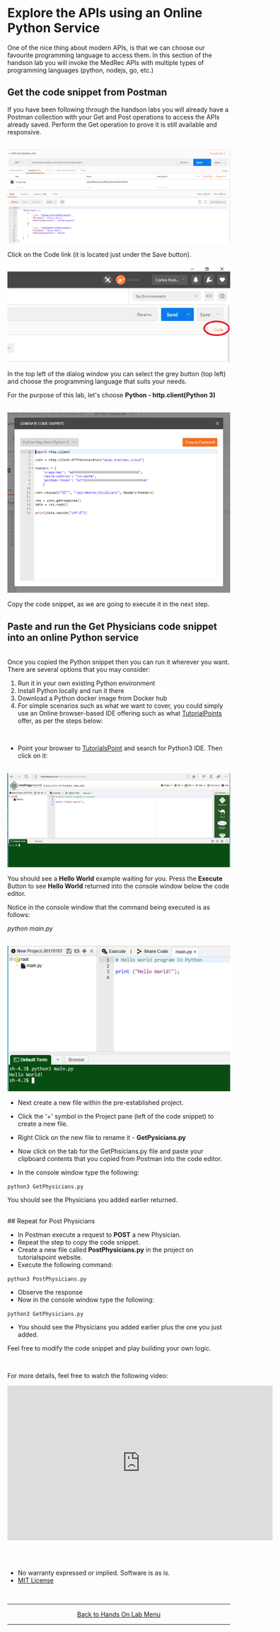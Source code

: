 
# Explore the APIs using an Online Python Service

One of the nice thing about modern APIs, is that we can choose our favourite programming language to access them. In this section of the handson lab you will invoke the MedRec APIs with multiple types of programming languages (python, nodejs, go, etc.)

## Get the code snippet from Postman
If you have been following through the handson labs you will already have a Postman collection with your Get and Post operations to access the APIs already saved. 
Perform the Get operation to prove it is still available and responsive.

<br>
<img src="./img/postman1.PNG"/>
<br>

Click on the Code link (it is located just under the Save button). 

<img src="./img/postman1b.PNG"/>

In the top left of the dialog window you can select the grey button (top left) and choose the programming language that suits your needs.

For the purpose of this lab, let's choose **Python - http.client(Python 3)**

<br>
<img src="./img/postman2.PNG"/>
<br>

Copy the code snippet, as we are going to execute it in the next step.


## Paste and run the Get Physicians code snippet into an online Python service
<br>
Once you copied the Python snippet then you can run it wherever you want. 
There are several options that you may consider:

1. Run it in your own existing Python environment
2. Install Python locally and run it there 
3. Download a Python docker image from Docker hub
4. For simple scenarios such as what we want to cover, you could simply use an Online browser-based IDE offering such as what [TutorialPoints](http://www.tutorialspoint.com/codingground.htm) offer, as per the steps below:

<br>

- Point your browser to [TutorialsPoint](http://www.tutorialspoint.com/codingground.htm) and search for Python3 IDE. Then click on it:

<br>
<img src="./img/pythoneditor1.PNG" />
<br>

You should see a **Hello World** example waiting for you. 
Press the **Execute** Button to see **Hello World** returned into the console window below the code editor.

Notice in the console window that the command being executed is as follows:

*python main.py*

<br>
<img src="./img/pythoneditor2.PNG" />
<br>

- Next create a new file within the pre-established project.

- Click the '+' symbol in the Project pane (left of the code snippet) to create a new file.
- Right Click on the new file to rename it - **GetPysicians.py**
- Now click on the tab for the GetPhsicians.py file and paste your clipboard contents that you copied from Postman into the code editor. 
- In the console window type the following:

``python3 GetPhysicians.py``

You should see the Physicians you added earlier returned.

<br>
## Repeat for Post Physicians 
<br>

- In Postman execute a request to **POST** a new Physician.
- Repeat the step to copy the code snippet.
- Create a new file called **PostPhysicians.py** in the project on tutorialspoint website.
- Execute the following command:

``python3 PostPhysicians.py``

- Observe the response
- Now in the console window type the following:

``python3 GetPhysicians.py``

- You should see the Physicians you added earlier plus the one you just added.

Feel free to modify the code snippet and play building your own logic.

<br>

For more details, feel free to watch the following video:

<center>
<iframe width="600" height="350" src="https://www.youtube.com/embed/c56tURvybYg?rel=0" frameborder="0" allowfullscreen></iframe>
</center>



<br><br>


* No warranty expressed or implied.  Software is as is.
* [MIT License](http://www.opensource.org/licenses/mit-license.html)
<br>
<hr />
<center>
<a href="../../handsonlabs" class="btn" >Back to Hands On Lab Menu</a>
<center/>
<hr />

